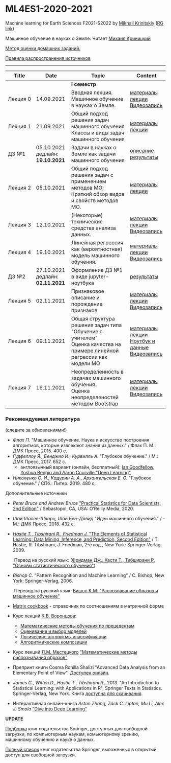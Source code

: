 # ML4ES1-2020-2021
Machine learning for Earth Sciences F2021-S2022 by [Mikhail Krinitskiy](https://sail.ocean.ru/viewuser.php?user=krinitsky) ([RG link](https://www.researchgate.net/profile/Mikhail_Krinitskiy))

Машинное обучение в науках о Земле. Читает [Михаил Криницкий](https://sail.ocean.ru/viewuser.php?user=krinitsky)<br />

[Метод оценки домашних заданий.](./homeworks_policy.md)<br />

[Правила распространения источников](./resources_policy.md)<br />



-------

| Title | Date | Topic | Content |
| ----- | ---- | ----- | ------- |
|  |  | **I семестр** |  |
| Лекция 0 | 14.09.2021 | Вводная лекция. Машинное обучение в науках о Земле. | [материалы лекции](https://github.com/mkrinitskiy/ML4ES1-F2021-S2022/tree/master/Lect00)<br />[Видеозапись](https://bit.ly/3ke34ZI) |
| Лекция 1 | 21.09.2021 | Общий подход решения задач машинного обучения<br />Классы и виды задач машинного обучения | [материалы лекции](https://github.com/mkrinitskiy/ML4ES1-F2021-S2022/tree/master/Lect01) |
| ДЗ №1 | 05.10.2021<br />дедлайн: **19.10.2021** | Задачи в науках о Земле как задачи машинного обучения | [описание](https://github.com/MKrinitskiy/ML4ES1-F2021-S2022/blob/master/HW01/HW01.md)<br>[результаты](https://github.com/MKrinitskiy/ML4ES1-F2021-S2022/blob/master/HW01/leaderboard.md) |
| Лекция 2 | 05.10.2021 | Общий подход решения задач с применением методов МО;<br />Краткий обзор видов и свойств методов МО. | [материалы лекции](https://github.com/mkrinitskiy/ML4ES1-F2021-S2022/tree/master/Lect02) |
| Лекция 3 | 12.10.2021 | (Некоторые) технические средства анализа данных. | [материалы лекции](https://github.com/mkrinitskiy/ML4ES1-F2021-S2022/tree/master/Lect03)<br />[Видеозапись](https://bit.ly/3AHElCd) |
| Лекция 4 | 19.10.2021 | Линейная регрессия как (вероятностная) модель машинного обучения. | [материалы лекции](https://github.com/mkrinitskiy/ML4ES1-F2021-S2022/tree/master/Lect04)<br />[Видеозапись](https://bit.ly/3aRCJex) |
| ДЗ №2 | 27.10.2021<br />дедлайн: **02.11.2021** | Оформление ДЗ №1 в виде jupyter-ноутбука | [результаты](https://github.com/MKrinitskiy/ML4ES1-F2021-S2022/blob/master/HW02/leaderboard.md) |
| Лекция 5 | 02.11.2021 | Признаковое описание и порождение признаков | [материалы лекции](https://github.com/mkrinitskiy/ML4ES1-F2021-S2022/tree/master/Lect05)<br />[Видеозапись](https://bit.ly/3BR8fo4) |
| Лекция 6 | 09.11.2021 | Общая структура решения задач типа "Обучение с учителем"<br />Оценка качества на примере линейной регрессии как модели МО | [материалы лекции](https://github.com/mkrinitskiy/ML4ES1-F2021-S2022/tree/master/Lect06)<br />[Ноутбук и данные](https://github.com/mkrinitskiy/ML4ES1-F2021-S2022/tree/master/Lect06/LinearRegression/)<br />[Видеозапись](https://bit.ly/ML4ES1-2021-11-09-Lect06) |
| Лекция 7 | 16.11.2021 | Неопределенность в задачах машинного обучения.<br />Оценка неопределеностей методом Bootstrap | [материалы лекции](https://github.com/mkrinitskiy/ML4ES1-F2021-S2022/tree/master/Lect07)<br />[Видеозапись](https://bit.ly/ML4ES1-2021-11-16-Lect07) |



### Рекомендуемая литература

(следите за обновлениями!)

- *Флах П.* "Машинное обучение. Наука и искусство построения алгоритмов, которые извлекают знания из данных." / Флах П. М.: ДМК Пресс, 2015. 400 c.
- *Гудфеллоу Я., Бенджио И., Курвилль А.* "Глубокое обучение." / М.: ДМК Пресс, 2017. 652 c.
  - англоязычный вариант (онлайн, бесплатный): [Ian Goodfellow, Yoshua Bengio and Aaron Courville "Deep Learning"](https://www.deeplearningbook.org/)
- *Николенко С. И., Кадурин А. А., Архангельская Е. О.* "Глубокое обучение." / СПб.: Питер. 2019. 480 с.

Дополнительные источники

- *Peter Bruce and Andrew Bruce* ["Practical Statistics for Data Scientists, 2nd Edition"](https://www.oreilly.com/library/view/practical-statistics-for/9781492072935/) / Sebastopol, CA, USA: O’Reilly Media, 2020.

- *Шай Шалев-Шварц, Шай Бен-Давид* "Идеи машинного обучения." / - М.: ДМК Пресс, 2018. 432 c.

- [*Hastie T., Tibshirani R., Friedman J.* "The Elements of Statistical Learning: Data Mining, Inference, and Prediction, Second Edition"](https://web.stanford.edu/~hastie/Papers/ESLII.pdf) / T. Hastie, R. Tibshirani, J. Friedman, 2-е изд., New York: Springer-Verlag, 2009.

  ​	Первод на русский язык: ([Фридман Дж., Хасти Т., Тибширани Р. "Основы статистического обучения"](https://www.ozon.ru/product/osnovy-statisticheskogo-obucheniya-intellektualnyy-analiz-dannyh-logicheskiy-vyvod-i-prognozirovanie-180548799/))

- *Bishop C.* "Pattern Recognition and Machine Learning" / C. Bishop, New York: Springer-Verlag, 2006.

  ​	Перевод на русский язык: [Бишоп К.М. "Распознавание образов и машинное обучение"](https://www.ozon.ru/product/raspoznavanie-obrazov-i-mashinnoe-obuchenie-bishop-kristofer-m-180548800/)

- [Matrix cookbook](https://www.math.uwaterloo.ca/~hwolkowi/matrixcookbook.pdf) - справочник по соотношениям в матричной форме

- Курс лекций [К.В. Воронцова](http://www.machinelearning.ru/wiki/index.php?title=%D0%A3%D1%87%D0%B0%D1%81%D1%82%D0%BD%D0%B8%D0%BA:%D0%9A%D0%BE%D0%BD%D1%81%D1%82%D0%B0%D0%BD%D1%82%D0%B8%D0%BD_%D0%92%D0%BE%D1%80%D0%BE%D0%BD%D1%86%D0%BE%D0%B2):
  - [Математические методы обучения по прецедентам](http://www.machinelearning.ru/wiki/images/6/6d/Voron-ML-1.pdf)
  - [Оценивание и выбор моделей](http://www.machinelearning.ru/wiki/images/2/2d/Voron-ML-Modeling.pdf)
  - [Логические алгоритмы классификации](http://www.machinelearning.ru/wiki/images/3/3e/Voron-ML-Logic.pdf)
  - [Алгоритмические композиции](http://www.machinelearning.ru/wiki/images/0/0d/Voron-ML-Compositions.pdf)
  
- Курс лекций [Л.М. Местецкого](http://www.machinelearning.ru/wiki/index.php?title=%D0%A3%D1%87%D0%B0%D1%81%D1%82%D0%BD%D0%B8%D0%BA:Mest) ["Математические методы распознавания образов"](http://www.ccas.ru/frc/papers/mestetskii04course.pdf)

- Препринт книги Cosma Rohilla Shalizi "Advanced Data Analysis from an Elementary Point of View". [Доступен онлайн](https://www.stat.cmu.edu/~cshalizi/ADAfaEPoV/).

- *James G., Witten D., Hastie T., Tibshirani R.,* 2013. "An Introduction to Statistical Learning: with Applications in R", Springer Texts in Statistics. Springer-Verlag, New York. Книга [доступна для скачивания](http://faculty.marshall.usc.edu/gareth-james/ISL/ISLR%20Seventh%20Printing.pdf).

- Интерактивная онлайн-книга *Aston Zhang, Zack C. Lipton, Mu Li, Alex J. Smola* ["Dive into Deep Learning"](http://d2l.ai/) 



**UPDATE**

[Подборка](https://towardsdatascience.com/springer-has-released-65-machine-learning-and-data-books-for-free-961f8181f189) книг издательства Springer, доступных для свободной загрузки, по компьютерным наукам, комьютерному зрению, машинному обучению и науке о данных.

[Полный список](https://link.springer.com/search/page/3?facet-content-type="Book"&package=openaccess) книг издательства Springer, выложенных в открытый доступ для свободной загрузки.